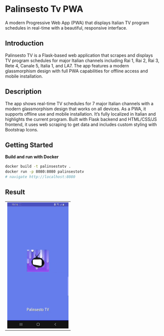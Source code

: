 # Palinsesto Tv PWA

A modern Progressive Web App (PWA) that displays Italian TV program schedules in real-time with a beautiful, responsive interface.

## Introduction

Palinsesto TV is a Flask-based web application that scrapes and displays TV program schedules for major Italian channels including Rai 1, Rai 2, Rai 3, Rete 4, Canale 5, Italia 1, and LA7. The app features a modern glassmorphism design with full PWA capabilities for offline access and mobile installation.

## Description

The app shows real-time TV schedules for 7 major Italian channels with a modern glassmorphism design that works on all devices. As a PWA, it supports offline use and mobile installation. It’s fully localized in Italian and highlights the current program. Built with Flask backend and HTML/CSS/JS frontend, it uses web scraping to get data and includes custom styling with Bootstrap Icons.

## Getting Started

 **Build and run with Docker**

   ```bash
   docker build -t palinsestotv .
   docker run -p 8080:8080 palinsestotv
   # navigate http://localhost:8080
   ```

## Result
<div align="left">
<table>
  <tr>
    <td><img src="docs/img/palinsestotv-usage.gif" alt="palinsestotv User Flow" width="200"/></td>
  </tr>
</table>
</div>
